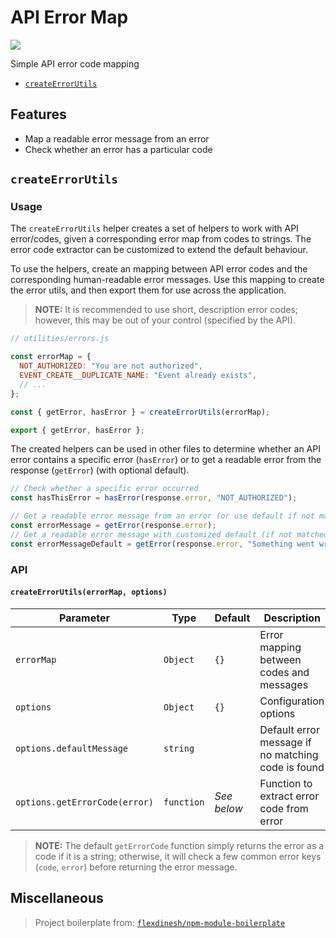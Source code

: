# API Error Map

![](https://github.com/kendallroth/api-error-map/workflows/Jest%20Test/badge.svg)

Simple API error code mapping

- [`createErrorUtils`](#createErrorUtils)

## Features

- Map a readable error message from an error
- Check whether an error has a particular code

## `createErrorUtils`

### Usage

The `createErrorUtils` helper creates a set of helpers to work with API error/codes, given a corresponding error map from codes to strings. The error code extractor can be customized to extend the default behaviour.

To use the helpers, create an mapping between API error codes and the corresponding human-readable error messages. Use this mapping to create the error utils, and then export them for use across the application.

> **NOTE:** It is recommended to use short, description error codes; however, this may be out of your control (specified by the API).

```js
// utilities/errors.js

const errorMap = {
  NOT_AUTHORIZED: "You are not authorized",
  EVENT_CREATE__DUPLICATE_NAME: "Event already exists",
  // ...
};

const { getError, hasError } = createErrorUtils(errorMap);

export { getError, hasError };
```

The created helpers can be used in other files to determine whether an API error contains a specific error (`hasError`) or to get a readable error from the response (`getError`) (with optional default).

```js
// Check whether a specific error occurred
const hasThisError = hasError(response.error, "NOT_AUTHORIZED");

// Get a readable error message from an error (or use default if not matched)
const errorMessage = getError(response.error);
// Get a readable error message with customized default (if not matched)
const errorMessageDefault = getError(response.error, "Something went wrong!");
```

### API

#### `createErrorUtils(errorMap, options)`

| Parameter | Type | Default | Description |
|-----------|------|---------|-------------|
| `errorMap` | `Object` | `{}` | Error mapping between codes and messages
| `options` | `Object` | `{}` | Configuration options
| `options.defaultMessage` | `string` | | Default error message if no matching code is found
| `options.getErrorCode(error)` | `function` | _See below_ | Function to extract error code from error

> **NOTE:** The default `getErrorCode` function simply returns the error as a code if it is a string; otherwise, it will check a few common error keys (`code`, `error`) before returning the error message.

## Miscellaneous

> Project boilerplate from: [`flexdinesh/npm-module-boilerplate`](https://github.com/flexdinesh/npm-module-boilerplate)

